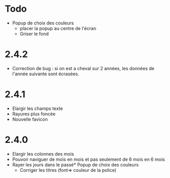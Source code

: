 # Todo
* Popup de choix des couleurs
    * placer la popup au centre de l'écran
    * Griser le fond


# 2.4.2
* Correction de bug : si on est a cheval sur 2 années, les données de l'année suivante sont écrasées.

# 2.4.1
* Elargir les champs texte
* Rayures plus foncée
* Nouvelle favicon

# 2.4.0
* Elargir les colonnes des mois
* Pouvoir naviguer de mois en mois et pas seulement de 6 mois en 6 mois
* Rayer les jours dans le passé* Popup de choix des couleurs
    * Corriger les titres (font=> couleur de la police)
